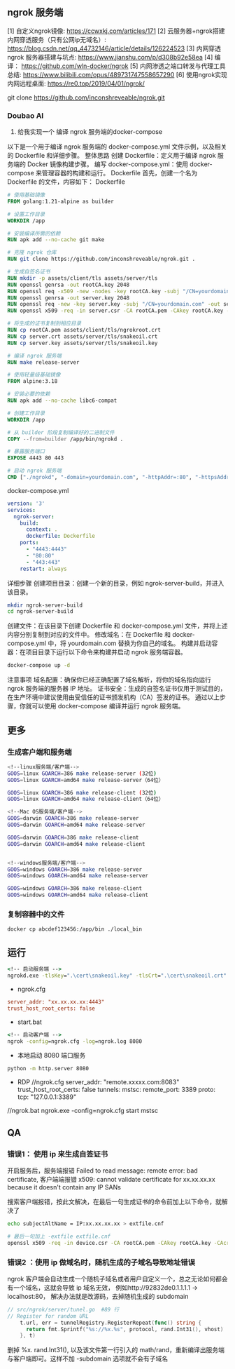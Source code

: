 ## ngrok 服务端

[1] 自定义ngrok镜像: https://ccwxkj.com/articles/171
[2] 云服务器+ngrok搭建内网穿透服务（只有公网ip无域名）: https://blog.csdn.net/qq_44732146/article/details/126224523
[3] 内网穿透 ngrok 服务器搭建与坑点: https://www.jianshu.com/p/d308b92e58ea
[4] 编译： https://github.com/wln-docker/ngrok
[5] 内网渗透之端口转发与代理工具总结: https://www.bilibili.com/opus/489731747558657290
[6] 使用ngrok实现内网远程桌面: https://re0.top/2019/04/01/ngrok/

git clone https://github.com/inconshreveable/ngrok.git

### Doubao AI

1.  给我实现一个 编译 ngrok 服务端的docker-compose 

以下是一个用于编译 ngrok 服务端的 docker-compose.yml 文件示例，以及相关的 Dockerfile 和详细步骤。
整体思路
创建 Dockerfile：定义用于编译 ngrok 服务端的 Docker 镜像构建步骤。
编写 docker-compose.yml：使用 docker-compose 来管理容器的构建和运行。
Dockerfile
首先，创建一个名为 Dockerfile 的文件，内容如下：
Dockerfile
```Dockerfile
# 使用基础镜像
FROM golang:1.21-alpine as builder

# 设置工作目录
WORKDIR /app

# 安装编译所需的依赖
RUN apk add --no-cache git make

# 克隆 ngrok 仓库
RUN git clone https://github.com/inconshreveable/ngrok.git .

# 生成自签名证书
RUN mkdir -p assets/client/tls assets/server/tls
RUN openssl genrsa -out rootCA.key 2048
RUN openssl req -x509 -new -nodes -key rootCA.key -subj "/CN=yourdomain.com" -days 5000 -out rootCA.pem
RUN openssl genrsa -out server.key 2048
RUN openssl req -new -key server.key -subj "/CN=yourdomain.com" -out server.csr
RUN openssl x509 -req -in server.csr -CA rootCA.pem -CAkey rootCA.key -CAcreateserial -out server.crt -days 5000

# 将生成的证书复制到相应目录
RUN cp rootCA.pem assets/client/tls/ngrokroot.crt
RUN cp server.crt assets/server/tls/snakeoil.crt
RUN cp server.key assets/server/tls/snakeoil.key

# 编译 ngrok 服务端
RUN make release-server

# 使用轻量级基础镜像
FROM alpine:3.18

# 安装必要的依赖
RUN apk add --no-cache libc6-compat

# 创建工作目录
WORKDIR /app

# 从 builder 阶段复制编译好的二进制文件
COPY --from=builder /app/bin/ngrokd .

# 暴露服务端口
EXPOSE 4443 80 443

# 启动 ngrok 服务端
CMD ["./ngrokd", "-domain=yourdomain.com", "-httpAddr=:80", "-httpsAddr=:443", "-tunnelAddr=:4443"]
```
docker-compose.yml

```yaml
version: '3'
services:
  ngrok-server:
    build:
      context: .
      dockerfile: Dockerfile
    ports:
      - "4443:4443"
      - "80:80"
      - "443:443"
    restart: always
```
详细步骤
创建项目目录：创建一个新的目录，例如 ngrok-server-build，并进入该目录。

``` bash
mkdir ngrok-server-build
cd ngrok-server-build
```
创建文件：在该目录下创建 Dockerfile 和 docker-compose.yml 文件，并将上述内容分别复制到对应的文件中。
修改域名：在 Dockerfile 和 docker-compose.yml 中，将 yourdomain.com 替换为你自己的域名。
构建并启动容器：在项目目录下运行以下命令来构建并启动 ngrok 服务端容器。
```bash
docker-compose up -d
```
注意事项
域名配置：确保你已经正确配置了域名解析，将你的域名指向运行 ngrok 服务端的服务器 IP 地址。
证书安全：生成的自签名证书仅用于测试目的，在生产环境中建议使用由受信任的证书颁发机构（CA）签发的证书。
通过以上步骤，你就可以使用 docker-compose 编译并运行 ngrok 服务端。


## 更多

### 生成客户端和服务端

```bash
<!--linux服务端/客户端-->
GOOS=linux GOARCH=386 make release-server (32位)
GOOS=linux GOARCH=amd64 make release-server（64位）

GOOS=linux GOARCH=386 make release-client (32位)
GOOS=linux GOARCH=amd64 make release-client（64位）

<!--Mac OS服务端/客户端-->
GOOS=darwin GOARCH=386 make release-server
GOOS=darwin GOARCH=amd64 make release-server

GOOS=darwin GOARCH=386 make release-client
GOOS=darwin GOARCH=amd64 make release-client


<!--windows服务端/客户端-->
GOOS=windows GOARCH=386 make release-server
GOOS=windows GOARCH=amd64 make release-server

GOOS=windows GOARCH=386 make release-client
GOOS=windows GOARCH=amd64 make release-client

```

### 复制容器中的文件

```
docker cp abcdef123456:/app/bin ./local_bin
```

## 运行

```bat 
<!-- 启动服务端 -->
ngrokd.exe -tlsKey=".\cert\snakeoil.key" -tlsCrt=".\cert\snakeoil.crt" -domain="47.101.165.37" -httpAddr=":80" -httpsAddr=":443" -tunnelAddr=":4443"
```


- ngrok.cfg
```cfg
server_addr: "xx.xx.xx.xx:4443" 
trust_host_root_certs: false
```



- start.bat
```bat
<!-- 启动客户端 -->
ngrok -config=ngrok.cfg -log=ngrok.log 8080 
```

- 本地启动 8080 端口服务

```bash
python -m http.server 8080
```


- RDP
//ngrok.cfg
server_addr: "remote.xxxxx.com:8083"
trust_host_root_certs: false
tunnels:
  mstsc:
    remote_port: 3389
    proto:
      tcp: "127.0.0.1:3389"

//ngrok.bat
ngrok.exe -config=ngrok.cfg start mstsc


## QA

### 错误1： 使用 ip 来生成自签证书
开启服务后，服务端报错 Failed to read message: remote error: bad certificate, 客户端端报错 x509: cannot validate certificate for xx.xx.xx.xx because it doesn't contain any IP SANs

搜索客户端报错，按此文解决，在最后一句生成证书的命令前加上以下命令，就解决了

```bash
echo subjectAltName = IP:xx.xx.xx.xx > extfile.cnf

# 最后一句加上 -extfile extfile.cnf
openssl x509 -req -in device.csr -CA rootCA.pem -CAkey rootCA.key -CAcreateserial -out device.crt -days 365 -extfile extfile.cnf
```

### 错误2 ：使用 ip 做域名时，随机生成的子域名导致地址错误

ngrok 客户端会自动生成一个随机子域名或者用户自定义一个，总之无论如何都会有一个域名，这就会导致 ip 域名无效， 例如http://92832de0.1.1.1.1 -> localhost:80， 解决办法就是改源码，去掉随机生成的 subdomain
```go
// src/ngrok/server/tunel.go  #89 行
// Register for random URL
    t.url, err = tunnelRegistry.RegisterRepeat(func() string {
      return fmt.Sprintf("%s://%x.%s", protocol, rand.Int31(), vhost)
    }, t)
```
删掉 %x. rand.Int31(), 以及该文件第一行引入的 math/rand，重新编译出服务端与客户端即可。这样不加 -subdomain 选项就不会有子域名
